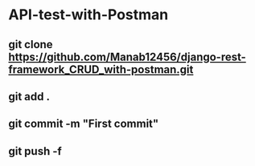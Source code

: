 # API-test-with-Postman
## git clone https://github.com/Manab12456/django-rest-framework_CRUD_with-postman.git
## git add .
## git commit -m "First commit"
## git push -f
